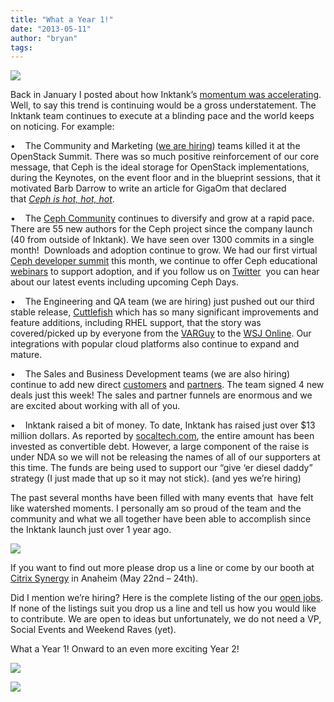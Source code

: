 ```yaml
---
title: "What a Year 1!"
date: "2013-05-11"
author: "bryan"
tags: 
---
```


[![](images/DSC_0166.png)](http://www.inktank.com/wp-content/uploads/2013/05/DSC_0166.png "What a Year 1!")

Back in January I posted about how Inktank’s [momentum was accelerating](http://www.inktank.com/culture/the-momentum-continues-to-accelerate-for-inktank-and-ceph/). Well, to say this trend is continuing would be a gross understatement. The Inktank team continues to execute at a blinding pace and the world keeps on noticing. For example:

•    The Community and Marketing ([we are hiring](http://www.inktank.com/careers/)) teams killed it at the OpenStack Summit. There was so much positive reinforcement of our core message, that Ceph is the ideal storage for OpenStack implementations, during the Keynotes, on the event floor and in the blueprint sessions, that it motivated Barb Darrow to write an article for GigaOm that declared that _[Ceph is hot, hot, hot](http://gigaom.com/2013/04/16/top-5-lessons-learned-at-openstack-summit/)_.

•    The [Ceph Community](http://ceph.com/) continues to diversify and grow at a rapid pace. There are 55 new authors for the Ceph project since the company launch (40 from outside of Inktank). We have seen over 1300 commits in a single month!  Downloads and adoption continue to grow. We had our first virtual [Ceph developer summit](http://wiki.ceph.com/01Planning/Developer_Summit) this month, we continue to offer Ceph educational [webinars](http://www.inktank.com/news-events/webinars/) to support adoption, and if you follow us on [Twitter](https://twitter.com/Inktank/)  you can hear about our latest events including upcoming Ceph Days. 

•    The Engineering and QA team (we are hiring) just pushed out our third stable release, [Cuttlefish](http://ceph.com/releases/v0-61-cuttlefish-released/) which has so many significant improvements and feature additions, including RHEL support, that the story was covered/picked up by everyone from the [VARGuy](http://thevarguy.com/big-data-technology-solutions-and-information/inktank-ceph-upgrade-targets-big-data-storage-red-hat-) to the [WSJ Online](http://online.wsj.com/article/PR-CO-20130507-909253.html). Our integrations with popular cloud platforms also continue to expand and mature.

•    The Sales and Business Development teams (we are also hiring) continue to add new direct [customers](http://www.inktank.com/customers/) and [partners](http://www.inktank.com/partners/). The team signed 4 new deals just this week! The sales and partner funnels are enormous and we are excited about working with all of you.

•    Inktank raised a bit of money. To date, Inktank has raised just over $13 million dollars. As reported by [socaltech.com](http://www.socaltech.com/inktank_gets__3_4m_for_cloud_storage_technology/s-0049243.html), the entire amount has been invested as convertible debt. However, a large component of the raise is under NDA so we will not be releasing the names of all of our supporters at this time. The funds are being used to support our “give ‘er diesel daddy” strategy (I just made that up so it may not stick). (and yes we’re hiring)

The past several months have been filled with many events that  have felt like watershed moments. I personally am so proud of the team and the community and what we all together have been able to accomplish since the Inktank launch just over 1 year ago.

[![](images/team.png)](http://www.inktank.com/wp-content/uploads/2013/05/team.png "What a Year 1!")

If you want to find out more please drop us a line or come by our booth at [Citrix Synergy](http://www.citrixsynergy.com/) in Anaheim (May 22nd – 24th).

Did I mention we’re hiring? Here is the complete listing of the our [open jobs](http://www.inktank.com/careers/). If none of the listings suit you drop us a line and tell us how you would like to contribute. We are open to ideas but unfortunately, we do not need a VP, Social Events and Weekend Raves (yet).

What a Year 1! Onward to an even more exciting Year 2!

[![](images/octocake2.png)](http://www.inktank.com/wp-content/uploads/2013/05/octocake2.png "What a Year 1!")

![](http://track.hubspot.com/__ptq.gif?a=265024&k=14&bu=http%3A%2F%2Fwww.inktank.com&r=http%3A%2F%2Fwww.inktank.com%2Fculture%2Fwhat-a-year-1%2F&bvt=rss&p=wordpress)
